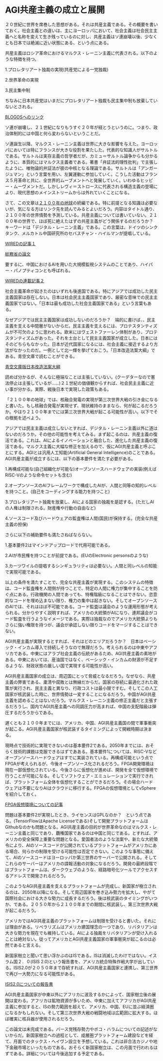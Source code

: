 # AGI共産主義の成立と展開

２０世紀に世界を席巻した思想がある。それは共産主義である。その概要を書いておく。社会主義との違いは、主にヨーロッパにおいて、社会主義は社会民主主義へと名称を変えて生き残っているのに対し、共産主義はソ連崩壊以後、少なくとも日本では絶滅に近い状態にある、という点にある。

共産主義はロシア革命におけるマルクス・レーニン主義に代表される。以下のような特徴を持つ。

1.プロレタリアート独裁の実現(共産党による一党独裁)

2.世界革命の実現

3.民主集中制

ちなみに日本共産党はいまだにプロレタリアート独裁も民主集中制も放棄していないとされる。

[BLOGOSへのリンク](https://blogos.com/article/235640/)

ソ連が崩壊し、２１世紀になりもうすぐ２０年が経とうというのに。つまり、政治体制的には中国と何ら変わらないということだ。

ソ連誕生以降、マルクス・レーニン主義は世界に大きな影響を与えた。ヨーロッパにおいては特にフランスが大きな役割を果たした。代表的な知識人がサルトルである。サルトルは実存主義の哲学者だが、カミュ＝サルトル論争からも分かるように、本質的にはマルクス主義者である。著書「弁証法的理性批判」で主張したように、唯物論的弁証法が彼の中核となる理論である。サルトルは「アンガージュマン」という言葉を用い、左翼運動に参加していく。こうした活動はフランス５月革命と共に、全世界的ムーブメントへと発展していく。いわゆるヒッピー・ムーヴメントだ。しかしレヴィ＝ストロースに代表される構造主義の登場により、現代思想のメインストリームからは外れていくことになる。

さて、この文章は[２１００年の地球](https://ncode.syosetu.com/n9562ex/)の続編である。特に前提となる知識は必要ないが、気になる方はリンク先を読んでみるとよいだろう。内容はタイトル通り、２１００年の世界情勢を予測している。共産主義については書いていない。２１００年の世界で、ほぼ死に絶えたはずの共産主義がどう関係するのだろうか？　キーワードは「デジタル・レーニン主義」である。この言葉は、ドイツのシンクタンク、メルカトル中国研究所のセバスチャン・ハイルマンが提唱している。

[WIREDの記事１](https://wired.jp/series/away-from-animals-and-machines/chapter5-2/)

[総務省の論文](http://www.soumu.go.jp/main_content/000605069.pdf)

要するに、中国におけるAIを用いた大規模監視システムのことであり、ハイパー・パノプティコンとも呼ばれる。

[WIREDの連載記事２](https://wired.jp/series/away-from-animals-and-machines/chapter5-1/)

社会主義革命が起きたのはいずれも後進国である。特にアジアでは成功した民主主義国家は存在しない。日本は社会民主主義国家であり、厳密な意味での民主主義国家ではない。「日本は最も成功した社会主義国家である」という言葉もある。

なぜアジアでは民主主義国家は成功しないのだろうか？　端的に書けば、、民主主義を支える中間層がないからだ。民主主義を支えるには、プロテスタンティズムが不可欠のように思われる。欧米にはヴェストファーレン体制があり、プロテスタンティズムがあった。それを土台として民主主義国家が成立した。日本にはそのどちらもなかった。日本が近代国家になるには、社会主義に接近するより方法がなかったのだ。一例として北一輝を挙げておこう。「日本改造法案大綱」である。青空文庫で読むことができる。

[青空文庫版日本改造法案大綱](https://www.aozora.gr.jp/cards/000089/files/52931_49104.html)

読めば分かるが、そんなに極端なことは主張していない。(クーデターなので憲法停止は主張しているが……)２１世紀の価値観からすれば、社会民主主義に近い事が分かる。実際、戦後日本で実現した政策もある。

「２１００年の地球」では、核融合発電の実現が第三次世界大戦の引き金になると書いた。もし核融合発電が実現せず、現状維持のままなら、何が起こるだろうか。やはり２１００年までには第三次世界大戦が起こる可能性が高い。以下でその根拠を述べよう。

アジアでは民主主義は成立しないとすれば、デジタル・レーニン主義以外に道はないのだろうか。その他の可能性を考えてみる。まず起こるのは、共産主義の復活である。これは、AIによるイノベーションと融合した、進化した共産主義の復活である。マルクス主義に大幅な修正を加えるので、仮にAGI共産主義と呼ぶことにする。AGIとは汎用人工知能(Artificial General Intelligence)のことである。AGI共産主義が成立するには、以下の基本要件を満たす必要がある。

1.再構成可能な(自己組織化が可能な)オープンソースハードウェアの実装(例えばRISC-Vのような命令セットも含む)

2.オープンソースのAIフレームワークで構成したAIが、人間と同等の知的レベルを持つこと。(自己をコーディングする能力を持つこと)

3.プロレタリアート独裁を放棄し、AIによる国家の独裁を是認する。(ただしAIの人権は制限される。財産権や行動の自由など)

4.ソースコード及びハードウェアの監査権は人間(国民)が保持する。(完全な共産主義の担保)

さらに以下の補助要件も満たさねばならない。

1.基本要件2はマインドアップロードで代用可能である。

2.AIが市民権を持つことが前提である。(EUのElectronic personsのような)

3.カーツワイルの提唱するシンギュラリティは必要ない。人間と同レベルの知能で実現可能である。

以上の条件を満たすことで、完全な共産主義が実現する。このシステムの特徴は、コード監査権を人間側が持つことで、特定の人間に権力が集中することを防ぐ点にある。行政機関の人間であっても、特権階級になることはできない。恣意的なコードを埋め込まない限り、権力の集中は起きない。そしてオープンソースのAIでは、それはほぼ不可能である。コード監査は議会のような運用形態が考えられる。分かりやすく説明すれば、アメリカの大統領がAIになり、連邦議会がコード監査を行うようなイメージである。実際は独裁なのでアメリカ大統領よりもさらに強い権限を持つが、議会が承認しない限りコードをマージすることはできない。

AGI共産主義が実現するとすれば、それはどのエリアだろうか？　日本はベーシック・インカム導入で持続しそうなので無理だろう。考えられるのは中東やアフリカである。中東にはアラブ社会主義の伝統があるため、AGI共産主義の素地がある。中東においては、産油国ではなく、ベーシック・インカムの財源が不足するような、財政状態の厳しい国で実現する可能性が高い。

AGI共産主義国家の成立は、周辺国にとって脅威となるだろう。なぜなら、共産主義の弊害である、粛清や腐敗とは無縁だからだ。国家の存続に最適化された政策が実行され、民主主義と異なり、行政コストは最小限ですむ。そしてこの人工国家が核武装した時に、世界情勢は一変することになるだろう。中国がAGI共産主義を認めることはないだろう。マルクス・レーニン主義の修正主義だと主張するだろうし、国内でAGI共産主義への同調圧力が高まれば、中国の支配階級は弾圧するだろうからである。

遅くとも２１００年までには、アメリカ、中国、AGI共産主義国の間で軍事衝突が起こる。AGI共産主義国家が核武装するタイミングによって開戦時期は決まる。

現時点で技術的に実現できないのは基本要件2である。2050年までには、おそらく技術的課題は克服できるはずであある。基本要件1については、RISC-Vなどオープンソースハードウェアはすでに実装されている。再構成可能という点でFPGAが考えられるが、今後オープンソース化されるだろう。FPGA開発環境は現在一部仮想化されている。今後さらに仮想化が進めば、開発を全て仮想環境で行うことが可能になる。そしてソフトウェア・エミュレーションで実行できれば、プラットフォーム全体を仮想化することができるだろう。その場合ハード
ウェアは不要になりAIはクラウドに移行する。FPGAの仮想環境としてvSphereを紹介しておく。

[FPGA仮想環境についての記事](https://www.publickey1.jp/blog/19/vmwaregpufpgabitfusionvsphere.html)

問題は基本要件2が実現したとき、ライセンスはGPLなのか？　という点である。(TensorFlowはApache Licenseである)そして開発プラットフォームはGithubなのかも問題となる。AGI共産主義の目的が世界革命なのはマルクス・レーニン主義と同じであり、覇権国家であるのは中国と同じである。とすれば、アメリカの安全保障上重要な問題となる。愛国者法のような法案や、新たな大統領令により、AIのソースコードが公開されているプラットフォームがアメリカにある場合、何らかの制限を受ける可能性は否定できない。このような事態に備えて、AIのソースコードはヨーロッパか第三世界のサーバーで公開される。そしてこれらのサーバーはアメリカの諜報活動の対象になるだろう。開発の最終段階ではプラットフォームは、ダークウェブのような、経路暗号化ツールでアクセスするアドレスで開発されるだろう。

このようなAGI共産主義を支えるプラットフォームが完成し、新国家が樹立されるのは、2050年以降になる。そして周辺国家を巻き込み勢力を拡大し、やがて国際社会における大きな勢力に成長するだろう。後は核武装のタイミングがいつか、である。２０５０年から２１００年までの期間に核武装し、第三次世界大戦が起こるだろう。

アメリカではAGI共産主義のプラットフォームは制限を受けると書いた。それには理由がある。リベラリズムはアメリカ建国理念の一つであり、リバタリアンは大きな勢力を現在でも維持している。AIによる独裁をリバタリアンが受け入れることは絶対ない。従ってアメリカとAGI共産主義国家の軍事衝突が起こるのは必然であると言える。

新国家樹立と聞いて思い浮かぶのはISである。ISは消滅したわけではない。イスラム国２．０(ISIS 2.0)という報告書を、アメリカ統合特殊作戦大学が出している。ISIS2.0が２０５０年まで存続すれば、AGI共産主義国家と連携し、第三世界で再び一大勢力になる可能性がある。

[ISIS2.0についての報告書](https://jsou.libguides.com/ld.php?content_id=44668615)

AGI共産主義国家が中東以外にアフリカに波及するかによって、国家樹立後の展開は変わる。アフリカは鉱物資源が多いため、中東に加えてアフリカがAGI共産主義に参加すると、ISの勢力範囲を超えて、アメリカ、中国、EUに並ぶ経済圏になるかもしれない。そして第三次世界大戦の戦闘地域は広範囲に拡大する。ほぼ確実に核兵器が使用されるだろう。

この論文は未完成である。バース党残存勢力やボコ・ハラムについての記述がないからだ。新国家樹立への過程として、成層圏プラットフォーム建設などを経て、月面でのタックス・ヘイヴン設立を予想している。これは非合法カジノや地下金融市場といったものである。おそらく新国家樹立は、この月面で行われるはずである。詳細については今後追加する予定である。


